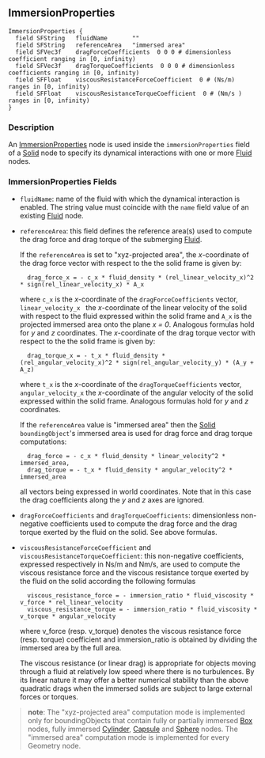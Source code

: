 ## ImmersionProperties

```
ImmersionProperties {
  field SFString   fluidName       ""
  field SFString   referenceArea   "immersed area"
  field SFVec3f    dragForceCoefficients  0 0 0 # dimensionless coefficient ranging in [0, infinity)
  field SFVec3f    dragTorqueCoefficients  0 0 0 # dimensionless coefficients ranging in [0, infinity)
  field SFFloat    viscousResistanceForceCoefficient  0 # (Ns/m) ranges in [0, infinity)
  field SFFloat    viscousResistanceTorqueCoefficient  0 # (Nm/s ) ranges in [0, infinity)
}
```

### Description

An [ImmersionProperties](immersionproperties.md#immersionproperties) node is
used inside the `immersionProperties` field of a [Solid](solid.md#solid) node to
specify its dynamical interactions with one or more [Fluid](fluid.md#fluid)
nodes.

### ImmersionProperties Fields

- `fluidName`: name of the fluid with which the dynamical interaction is enabled.
The string value must coincide with the `name` field value of an existing
[Fluid](fluid.md#fluid) node.

- `referenceArea`: this field defines the reference area(s) used to compute the
drag force and drag torque of the submerging [Fluid](fluid.md#fluid).

    If the `referenceArea` is set to "xyz-projected area", the *x*-coordinate of the
    drag force vector with respect to the the solid frame is given by:

        drag_force_x = - c_x * fluid_density * (rel_linear_velocity_x)^2 * sign(rel_linear_velocity_x) * A_x

    where `c_x` is the *x*-coordinate of the `dragForceCoefficients` vector,
    `linear_velocity_x ` the *x*-coordinate of the linear velocity of the solid with
    respect to the fluid expressed within the solid frame and `A_x` is the projected
    immersed area onto the plane *x = 0*. Analogous formulas hold for *y* and *z*
    coordinates.  The *x*-coordinate of the drag torque vector with respect to the
    the solid frame is given by:

        drag_torque_x = - t_x * fluid_density * (rel_angular_velocity_x)^2 * sign(rel_angular_velocity_y) * (A_y + A_z)

    where `t_x` is the *x*-coordinate of the `dragTorqueCoefficients` vector,
    `angular_velocity_x` the *x*-coordinate of the angular velocity of the solid
    expressed within the solid frame. Analogous formulas hold for *y* and *z*
    coordinates.

    If the `referenceArea` value is "immersed area" then the [Solid](solid.md#solid)
    `boundingObject`'s immersed area is used for drag force and drag torque
    computations:

        drag_force = - c_x * fluid_density * linear_velocity^2 * immersed_area,
        drag_torque = - t_x * fluid_density * angular_velocity^2 * immersed_area

    all vectors being expressed in world coordinates. Note that in this case the
    drag coefficients along the *y* and *z* axes are ignored.

- `dragForceCoefficients` and `dragTorqueCoefficients`: dimensionless non-negative
coefficients used to compute the drag force and the drag torque exerted by the
fluid on the solid. See above formulas.

- `viscousResistanceForceCoefficient` and `viscousResistanceTorqueCoefficient`:
this non-negative coefficients, expressed respectively in Ns/m and Nm/s, are
used to compute the viscous resistance force and the viscous resistance torque
exerted by the fluid on the solid according the following formulas

        viscous_resistance_force = - immersion_ratio * fluid_viscosity * v_force * rel_linear_velocity
        viscous_resistance_torque = - immersion_ratio * fluid_viscosity * v_torque * angular_velocity

    where v\_force (resp. v\_torque) denotes the viscous resistance force (resp.
    torque) coefficient and immersion\_ratio is obtained by dividing the immersed
    area by the full area.

    The viscous resistance (or linear drag) is appropriate for objects moving
    through a fluid at relatively low speed where there is no turbulences. By its
    linear nature it may offer a better numerical stability than the above quadratic
    drags when the immersed solids are subject to large external forces or torques.

> **note**:
The "xyz-projected area" computation mode is implemented only for
boundingObjects that contain fully or partially immersed [Box](box.md#box)
nodes, fully immersed [Cylinder](cylinder.md#cylinder),
[Capsule](capsule.md#capsule) and [Sphere](sphere.md#sphere) nodes. The
"immersed area" computation mode is implemented for every Geometry node.

